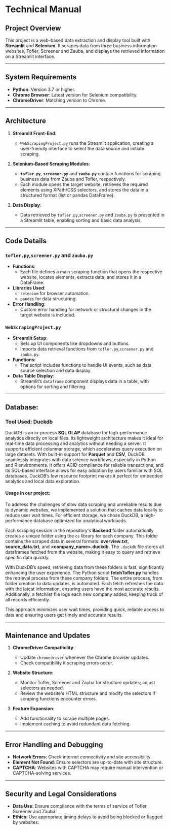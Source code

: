 # Technical Manual

## Project Overview

This project is a web-based data extraction and display tool built with **Streamlit** and **Selenium**. It scrapes data from three business information websites, Tofler, Screener and Zauba, and displays the retrieved information on a Streamlit interface.

---

## System Requirements

- **Python**: Version 3.7 or higher.
- **Chrome Browser**: Latest version for Selenium compatibility.
- **ChromeDriver**: Matching version to Chrome.

---

## Architecture

1. **Streamlit Front-End**:
   - `WebScrapingProject.py` runs the Streamlit application, creating a user-friendly interface to select the data source and initiate scraping.

2. **Selenium-Based Scraping Modules**:
   -  **`tofler.py`**, **`screener.py`** and **`zauba.py`** contain functions for scraping business data from Zauba and Tofler, respectively.
   - Each module opens the target website, retrieves the required elements using XPath/CSS selectors, and stores the data in a structured format (list or pandas DataFrame).

3. **Data Display**:
   - Data retrieved by `tofler.py`,`screener.py` and `zauba.py` is presented in a Streamlit table, enabling sorting and basic data analysis.

---

## Code Details

### `tofler.py`,`screener.py` and `zauba.py`

- **Functions**:
  - Each file defines a main scraping function that opens the respective website, locates elements, extracts data, and stores it in a DataFrame.
- **Libraries Used**:
  - `selenium` for browser automation.
  - `pandas` for data structuring.
- **Error Handling**:
  - Custom error handling for network or structural changes in the target website is included.

### `WebScrapingProject.py`

- **Streamlit Setup**:
  - Sets up UI components like dropdowns and buttons.
  - Imports data retrieval functions from `tofler.py`,`screener.py` and `zauba.py`.
- **Functions**:
  - The script includes functions to handle UI events, such as data source selection and data display.
- **Data Table Display**:
  - Streamlit’s `dataframe` component displays data in a table, with options for sorting and filtering.

---
## Database:

### Tool Used: Duckdb
DuckDB is an in-process **SQL OLAP** database for high-performance analytics directly on local files. Its lightweight architecture makes it ideal for real-time data processing and analytics without needing a server. It supports efficient columnar storage, which accelerates query execution on large datasets. With built-in support for **Parquet** and **CSV**, DuckDB seamlessly integrates with data science workflows, especially in Python and R environments. It offers ACID compliance for reliable transactions, and its SQL-based interface allows for easy adoption by users familiar with SQL databases. DuckDB’s low resource footprint makes it perfect for embedded analytics and local data exploration.

#### Usage in our project:
   To address the challenges of slow data scraping and unreliable results due to dynamic websites, we implemented a solution that caches data locally to reduce user wait times. For efficient storage, we chose DuckDB, a high-performance database optimized for analytical workloads.
   
Each scraping session in the repository's **Backend** folder automatically creates a unique folder using the `os` library for each company. This folder contains the scraped data in several formats: **overview.txt**, **source_data.txt**, and **<company_name>.duckdb**. The `.duckdb` file stores all dataframes fetched from the website, making it easy to query and retrieve specific data quickly.

With DuckDB’s speed, retrieving data from these folders is fast, significantly enhancing the user experience. The Python script 
**fetchTofler.py** handles the retrieval process from these company folders. The entire process, from folder creation to data updates, is automated. Each fetch refreshes the data with the latest information, ensuring users have the most accurate results. Additionally, a
fetchlist file logs each new company added, keeping track of all records efficiently.

This approach minimizes user wait times, providing quick, reliable access to data and ensuring users get timely and accurate results.

--- 

## Maintenance and Updates

1. **ChromeDriver Compatibility**:
   - Update `chromedriver` whenever the Chrome browser updates.
   - Check compatibility if scraping errors occur.

2. **Website Structure**:
   - Monitor Tofler, Screener and Zauba for structure updates; adjust selectors as needed.
   - Review the website's HTML structure and modify the selectors if scraping functions encounter errors.

3. **Feature Expansion**:
   - Add functionality to scrape multiple pages.
   - Implement caching to avoid redundant data fetching.

---

## Error Handling and Debugging

- **Network Errors**: Check internet connectivity and site accessibility.
- **Element Not Found**: Ensure selectors are up-to-date with site structure.
- **CAPTCHA**: Websites with CAPTCHA may require manual intervention or CAPTCHA-solving services.

---

## Security and Legal Considerations

- **Data Use**: Ensure compliance with the terms of service of Tofler, Screener and Zauba.
- **Ethics**: Use appropriate timing delays to avoid being blocked or flagged by websites.
